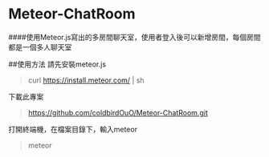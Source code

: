 # Meteor-ChatRoom
####使用Meteor.js寫出的多房間聊天室，使用者登入後可以新增房間，每個房間都是一個多人聊天室

##使用方法
請先安裝meteor.js
> curl https://install.meteor.com/ | sh

下載此專案
> https://github.com/coldbirdOuO/Meteor-ChatRoom.git

打開終端機，在檔案目錄下，輸入meteor
> meteor

